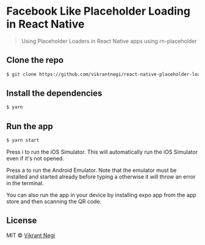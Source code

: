# Facebook Like Placeholder Loading in React Native

> Using Placeholder Loaders in React Native apps using rn-placeholder

## Clone the repo

```bash
$ git clone https://github.com/vikrantnegi/react-native-placeholder-loading
```

## Install the dependencies

```bash
$ yarn
```

## Run the app

```bash
$ yarn start
```

Press i to run the iOS Simulator. This will automatically run the iOS Simulator even if it's not opened.

Press a to run the Android Emulator. Note that the emulator must be installed and started already before typing a otherwise it will throw an error in the terminal.

You can also run the app in your device by installing expo app from the app store and then scanning the QR code.

## License

MIT © [Vikrant Negi](https://github.com/vikrantnegi)
